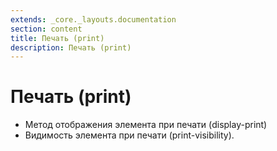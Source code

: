 ```yaml
---
extends: _core._layouts.documentation
section: content
title: Печать (print)
description: Печать (print)
---
```


# Печать (print)

* Метод отображения элемента при печати (display-print)
* Видимость элемента при печати (print-visibility).
